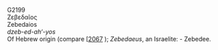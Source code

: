 <body>
  <p>G2199<br>  Ζεβεδαῖος  <br> Zebedaios  <br><i>dzeb-ed-ah‘-yos </i><br>Of Hebrew origin (compare [<a href="h2067.htm">2067</a> ); <i>Zebedaeus</i>, an Israelite: - Zebedee.<br></p>
 </body>